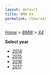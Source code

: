 ```yaml
---
layout: default
title: BMW X4
permalink: /bmw/x4/
---
```

[*Home*](/) > [*BMW*](/bmw/) > [*X4*](/bmw/x4/)

**Select year**

- [2014](/bmw/x4/2014/)
- [2015](/bmw/x4/2015/)
- [2016](/bmw/x4/2016/)
- [2017](/bmw/x4/2017/)